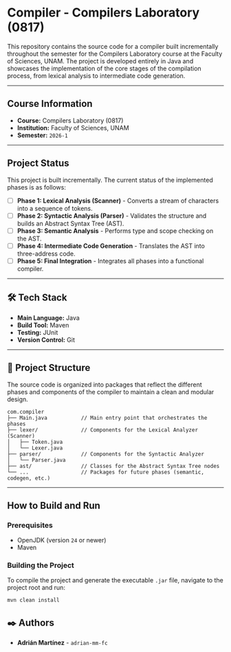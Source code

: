 # Compiler - Compilers Laboratory (0817)

This repository contains the source code for a compiler built incrementally throughout the semester for the Compilers Laboratory course at the Faculty of Sciences, UNAM. The project is developed entirely in Java and showcases the implementation of the core stages of the compilation process, from lexical analysis to intermediate code generation.

---

## Course Information

* **Course:** Compilers Laboratory (0817)
* **Institution:** Faculty of Sciences, UNAM
* **Semester:** `2026-1`

---

## Project Status

This project is built incrementally. The current status of the implemented phases is as follows:

* [ ] **Phase 1: Lexical Analysis (Scanner)** - Converts a stream of characters into a sequence of tokens.
* [ ] **Phase 2: Syntactic Analysis (Parser)** - Validates the structure and builds an Abstract Syntax Tree (AST).
* [ ] **Phase 3: Semantic Analysis** - Performs type and scope checking on the AST.
* [ ] **Phase 4: Intermediate Code Generation** - Translates the AST into three-address code.
* [ ] **Phase 5: Final Integration** - Integrates all phases into a functional compiler.

---

## 🛠️ Tech Stack

* **Main Language:** Java
* **Build Tool:** Maven
* **Testing:** JUnit
* **Version Control:** Git

---

## 📂 Project Structure

The source code is organized into packages that reflect the different phases and components of the compiler to maintain a clean and modular design.

```
com.compiler
├── Main.java           // Main entry point that orchestrates the phases
├── lexer/              // Components for the Lexical Analyzer (Scanner)
│   ├── Token.java
│   └── Lexer.java
├── parser/             // Components for the Syntactic Analyzer
│   └── Parser.java
├── ast/                // Classes for the Abstract Syntax Tree nodes
└── ...                 // Packages for future phases (semantic, codegen, etc.)
```

---

## How to Build and Run

### Prerequisites

* OpenJDK (version `24` or newer)
* Maven

### Building the Project

To compile the project and generate the executable `.jar` file, navigate to the project root and run:

```bash
mvn clean install
```

## ✒️ Authors

* **Adrián Martínez** - `adrian-mm-fc`
